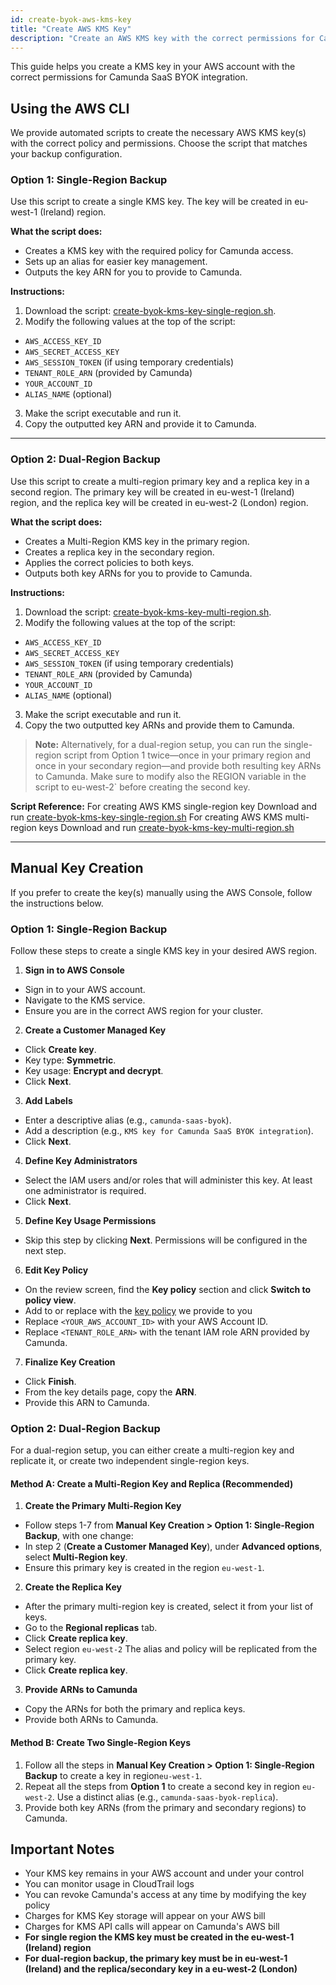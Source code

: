 ```yaml
---
id: create-byok-aws-kms-key
title: "Create AWS KMS Key"
description: "Create an AWS KMS key with the correct permissions for Camunda SaaS BYOK integration."
---
```


This guide helps you create a KMS key in your AWS account with the correct permissions for Camunda SaaS BYOK integration.

## Using the AWS CLI

We provide automated scripts to create the necessary AWS KMS key(s) with the correct policy and permissions. Choose the script that matches your backup configuration.

### Option 1: Single-Region Backup

Use this script to create a single KMS key. The key will be created in eu-west-1 (Ireland) region.

**What the script does:**

- Creates a KMS key with the required policy for Camunda access.
- Sets up an alias for easier key management.
- Outputs the key ARN for you to provide to Camunda.

**Instructions:**

1.  Download the script: [create-byok-kms-key-single-region.sh](/components/saas/byok/downloads/create-byok-kms-key-single-region.sh).
2.  Modify the following values at the top of the script:

- `AWS_ACCESS_KEY_ID`
- `AWS_SECRET_ACCESS_KEY`
- `AWS_SESSION_TOKEN` (if using temporary credentials)
- `TENANT_ROLE_ARN` (provided by Camunda)
- `YOUR_ACCOUNT_ID`
- `ALIAS_NAME` (optional)
3.  Make the script executable and run it.
4.  Copy the outputted key ARN and provide it to Camunda.

---

### Option 2: Dual-Region Backup

Use this script to create a multi-region primary key and a replica key in a second region. The primary key will be created in eu-west-1 (Ireland) region, and the replica key will be created in eu-west-2 (London) region.

**What the script does:**

- Creates a Multi-Region KMS key in the primary region.
- Creates a replica key in the secondary region.
- Applies the correct policies to both keys.
- Outputs both key ARNs for you to provide to Camunda.

**Instructions:**

1.  Download the script: [create-byok-kms-key-multi-region.sh](/components/saas/byok/downloads/create-byok-kms-key-multi-region.sh).
2.  Modify the following values at the top of the script:

- `AWS_ACCESS_KEY_ID`
- `AWS_SECRET_ACCESS_KEY`
- `AWS_SESSION_TOKEN` (if using temporary credentials)
- `TENANT_ROLE_ARN` (provided by Camunda)
- `YOUR_ACCOUNT_ID`
- `ALIAS_NAME` (optional)

3.  Make the script executable and run it.
4.  Copy the two outputted key ARNs and provide them to Camunda.

> **Note:** Alternatively, for a dual-region setup, you can run the single-region script from Option 1 twice—once in your primary region and once
> in your secondary region—and provide both resulting key ARNs to Camunda. Make sure to modify also the REGION variable in the script to eu-west-2`
> before creating the second key.

**Script Reference:**
For creating AWS KMS single-region key Download and run [create-byok-kms-key-single-region.sh](/components/saas/byok/downloads/create-byok-kms-key-single-region.sh)
For creating AWS KMS multi-region keys Download and run [create-byok-kms-key-multi-region.sh](/components/saas/byok/downloads/create-byok-kms-key-multi-region.sh)

---

## Manual Key Creation

If you prefer to create the key(s) manually using the AWS Console, follow the instructions below.

### Option 1: Single-Region Backup

Follow these steps to create a single KMS key in your desired AWS region.

1.  **Sign in to AWS Console**

- Sign in to your AWS account.
- Navigate to the KMS service.
- Ensure you are in the correct AWS region for your cluster.

2.  **Create a Customer Managed Key**

- Click **Create key**.
- Key type: **Symmetric**.
- Key usage: **Encrypt and decrypt**.
- Click **Next**.

3.  **Add Labels**

- Enter a descriptive alias (e.g., `camunda-saas-byok`).
- Add a description (e.g., `KMS key for Camunda SaaS BYOK integration`).
- Click **Next**.

4.  **Define Key Administrators**

- Select the IAM users and/or roles that will administer this key. At least one administrator is required.
- Click **Next**.

5.  **Define Key Usage Permissions**

- Skip this step by clicking **Next**. Permissions will be configured in the next step.

6.  **Edit Key Policy**

- On the review screen, find the **Key policy** section and click **Switch to policy view**.
- Add to or replace with the [key policy](/components/saas/byok/downloads/aws-kms-key-policy.json) we provide to you
- Replace `<YOUR_AWS_ACCOUNT_ID>` with your AWS Account ID.
- Replace `<TENANT_ROLE_ARN>` with the tenant IAM role ARN provided by Camunda.

7.  **Finalize Key Creation**

- Click **Finish**.
- From the key details page, copy the **ARN**.
- Provide this ARN to Camunda.

### Option 2: Dual-Region Backup

For a dual-region setup, you can either create a multi-region key and replicate it, or create two independent single-region keys.

#### Method A: Create a Multi-Region Key and Replica (Recommended)

1.  **Create the Primary Multi-Region Key**

- Follow steps 1-7 from **Manual Key Creation > Option 1: Single-Region Backup**, with one change:
- In step 2 (**Create a Customer Managed Key**), under **Advanced options**, select **Multi-Region key**.
- Ensure this primary key is created in the region `eu-west-1`.

2.  **Create the Replica Key**

- After the primary multi-region key is created, select it from your list of keys.
- Go to the **Regional replicas** tab.
- Click **Create replica key**.
- Select region `eu-west-2` The alias and policy will be replicated from the primary key.
- Click **Create replica key**.

3.  **Provide ARNs to Camunda**

- Copy the ARNs for both the primary and replica keys.
- Provide both ARNs to Camunda.

#### Method B: Create Two Single-Region Keys

1.  Follow all the steps in **Manual Key Creation > Option 1: Single-Region Backup** to create a key in region`eu-west-1`.
2.  Repeat all the steps from **Option 1** to create a second key in region `eu-west-2`. Use a distinct alias (e.g., `camunda-saas-byok-replica`).
3.  Provide both key ARNs (from the primary and secondary regions) to Camunda.

## Important Notes

- Your KMS key remains in your AWS account and under your control
- You can monitor usage in CloudTrail logs
- You can revoke Camunda's access at any time by modifying the key policy
- Charges for KMS Key storage will appear on your AWS bill
- Charges for KMS API calls will appear on Camunda's AWS bill
- **For single region the KMS key must be created in the eu-west-1 (Ireland) region**
- **For dual-region backup, the primary key must be in eu-west-1 (Ireland) and the replica/secondary key in a eu-west-2 (London)**